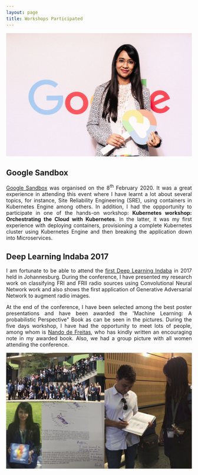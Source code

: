 ```yaml
---
layout: page
title: Workshops Participated
---
```

![Google1](/assets/img/Google1.png)

## Google Sandbox
<p align="justify"><a href="https://events.withgoogle.com/sandbox-manchester-united-kingdom/#content">Google Sandbox</a> was organised on the 8<sup>th</sup> February 2020. It was a great experience in attending this event where I have learnt a lot about several topics, for instance, Site Reliability Engineering (SRE), using containers in Kubernetes Engine among others. In addition, I had the oppportunity to participate in one of the hands-on workshop: <b>Kubernetes workshop: Orchestrating the Cloud with Kubernetes</b>. In the latter, it was my first experience with deploying containers, provisioning a complete Kubernetes cluster using Kubernetes Engine and then breaking the application down into Microservices.</p>

## Deep Learning Indaba 2017

<p align="justify">I am fortunate to be able to attend the <a href="https://deeplearningindaba.com/blog/2017/07/strengthening-african-machine-learning/">first Deep Learning Indaba</a> in 2017 held in Johannesburg. During the conference, I have presented my research work on classifying FRI and FRII radio sources using Convolutional Neural Network work and also shows the first application of Generative Adversarial Network to augment radio images. </p>

<p align="justify">At the end of the conference, I have been selected among the best poster presentations and have been awarded the 'Machine Learning: A probabilistic Perspective" Book as can be seen in the pictures. During the five days workshop, I have had the opportunity to meet lots of people, among whom is  <a href="https://www.cs.ox.ac.uk/people/nando.defreitas/"> Nando de Freitas</a>, who has kindly written an encouraging note in my awarded book. Also, we had a group picture with all women attending the conference.</p>

![summary_Deep_Learning_indaba](/assets/img/summary_DeepLearning_Indaba.png)










